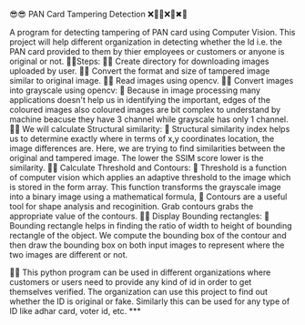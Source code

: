 😎😎 PAN Card Tampering Detection ❌🏴‍☠️❌🚫✖🚫

A program for detecting tampering of PAN card using Computer Vision.
This project will help different organization in detecting whether the Id i.e. the PAN card provided to them by thier employees or customers or anyone is original or not.
📝📌Steps:
🔸🔶 Create directory for downloading images uploaded by user.
🔸🔶 Convert the format and size of tampered image similar to original image.
🔸🔶 Read images using opencv.
🔸🔶 Convert images into grayscale using opencv: 
    🔸 Because in image processing many applications doesn't help us in identifying the important, edges of the coloured images also coloured images are bit complex to understand by machine beacuse they have 3 channel while grayscale has only 1 channel.
🔸🔶 We will calculate Structural similarity:
     🔸 Structural similarity index helps us to determine exactly where in terms of x,y coordinates location, the image differences are. Here, we are trying to find similarities between the original and tampered image. The lower the SSIM score lower is the similarity.
🔸🔶 Calculate Threshold and Contours:
     🔸 Threshold is a function of computer vision which applies an adaptive threshold to the image which is stored in the form array. This function transforms the grayscale image into a binary image using a mathematical formula,
     🔸 Contours are a useful tool for shape analysis and recoginition. Grab contours grabs the appropriate value of the contours.
🔸🔶 Display Bounding rectangles:
     🔸 Bounding rectangle helps in finding the ratio of width to height of bounding rectangle of the object. We compute the bounding box of the contour and then draw the bounding box on both input images to represent where the two images are different or not.

📢📢 This python program can be used in different organizations where customers or users need to provide any kind of id in order to get themselves verified. The organization can use this project to find out whether the ID is original or fake. Similarly this can be used for any type of ID like adhar card, voter id, etc. ***
